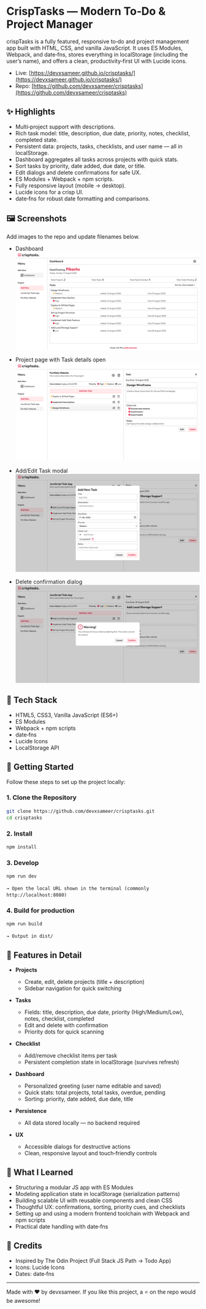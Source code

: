 # CrispTasks — Modern To‑Do & Project Manager

crispTasks is a fully featured, responsive to‑do and project management app built with HTML, CSS, and vanilla JavaScript. It uses ES Modules, Webpack, and date‑fns, stores everything in localStorage (including the user’s name), and offers a clean, productivity‑first UI with Lucide icons.

- Live: [https://devxsameer.github.io/crisptasks/](https://devxsameer.github.io/crisptasks/)
- Repo: [https://github.com/devxsameer/crisptasks](https://github.com/devxsameer/crisptasks)

## ✨ Highlights

- Multi‑project support with descriptions.
- Rich task model: title, description, due date, priority, notes, checklist, completed state.
- Persistent data: projects, tasks, checklists, and user name — all in localStorage.
- Dashboard aggregates all tasks across projects with quick stats.
- Sort tasks by priority, date added, due date, or title.
- Edit dialogs and delete confirmations for safe UX.
- ES Modules + Webpack + npm scripts.
- Fully responsive layout (mobile → desktop).
- Lucide icons for a crisp UI.
- date‑fns for robust date formatting and comparisons.

## 🖼️ Screenshots

Add images to the repo and update filenames below.

- Dashboard  
  ![Dashboard](./src/assets/screenshots/screenshot-dashboard.png)

- Project page with Task details open  
  ![Project View](./src/assets/screenshots/screenshot-project.png)

- Add/Edit Task modal  
  ![Add Task Modal](./src/assets/screenshots/screenshot-add-task.png)

- Delete confirmation dialog  
  ![Confirm Dialog](./src/assets/screenshots/screenshot-confirm.png)

## 🔧 Tech Stack

- HTML5, CSS3, Vanilla JavaScript (ES6+)
- ES Modules
- Webpack + npm scripts
- date‑fns
- Lucide Icons
- LocalStorage API

## 🚀 Getting Started

Follow these steps to set up the project locally:

### 1. Clone the Repository

```bash
git clone https://github.com/devxsameer/crisptasks.git
cd crisptasks
```

### 2. Install

```bash
npm install
```

### 3. Develop

```bash
npm run dev
```

`→ Open the local URL shown in the terminal (commonly http://localhost:8080)`

### 4. Build for production

```bash
npm run build
```

`→ Output in dist/`

## 🧭 Features in Detail

- **Projects**

  - Create, edit, delete projects (title + description)
  - Sidebar navigation for quick switching

- **Tasks**

  - Fields: title, description, due date, priority (High/Medium/Low), notes, checklist, completed
  - Edit and delete with confirmation
  - Priority dots for quick scanning

- **Checklist**

  - Add/remove checklist items per task
  - Persistent completion state in localStorage (survives refresh)

- **Dashboard**

  - Personalized greeting (user name editable and saved)
  - Quick stats: total projects, total tasks, overdue, pending
  - Sorting: priority, date added, due date, title

- **Persistence**

  - All data stored locally — no backend required

- **UX**
  - Accessible dialogs for destructive actions
  - Clean, responsive layout and touch‑friendly controls

## 🧠 What I Learned

- Structuring a modular JS app with ES Modules
- Modeling application state in localStorage (serialization patterns)
- Building scalable UI with reusable components and clean CSS
- Thoughtful UX: confirmations, sorting, priority cues, and checklists
- Setting up and using a modern frontend toolchain with Webpack and npm scripts
- Practical date handling with date‑fns


## 🙌 Credits

- Inspired by The Odin Project (Full Stack JS Path → Todo App)
- Icons: Lucide Icons
- Dates: date‑fns

---

Made with ❤️ by devxsameer. If you like this project, a ⭐ on the repo would be awesome!